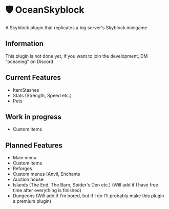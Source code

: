 # 🛡️ OceanSkyblock

A Skyblock plugin that replicates a big server's Skyblock minigame

## Information
This plugin is not done yet, if you want to join the development, DM "oceaning" on Discord

## Current Features
- ItemStashes
- Stats (Strength, Speed etc.)
- Pets

## Work in progress
- Custom items

## Planned Features
- Main menu
- Custom items
- Reforges
- Custom menus (Anvil, Enchants
- Auction house
- Islands (The End, The Barn, Spider's Den etc.) (Will add if I have free time after everything is finished)
- Dungeons (Will add if I'm bored, but if I do I'll probably make this plugin a premium plugin)

